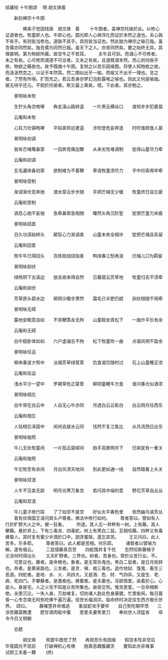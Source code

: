 续藏经   十牛图颂
　明 胡文焕着
　　 

　　新刻禅宗十牛图

　　　　佛弟子觉因钱唐　胡文焕　着
　　十牛图者。盖禅宗托喻於此。以修心证道者也。牧童即人也。牛即心也。圆光即人心俱浑化而证於本然之道也。夫心孰不有乎。有则皆当修也。道孰不具乎。具则皆当证也。然此独为禅宗之喻已哉。虽吾儒亦同然矣。独吾儒为同然已哉。虽天下之人。亦皆同然矣。要之始终无异。其理甚明。第为物欲所蔽。故甘牛之不若耳。
　　夫牛且可驯。而谓心不可修者。未之有矣。心可修而谓道不可证者。又未之有矣。且道既谓本然。而心则何俟乎修。物欲之蔽故也。故予既摘十牛图。复附之以苦乐因缘图。将使人知物欲之故。而汲汲然克之。以证乎本然耳。然二图似出乎一喻。而喻又不出乎一理也。览之者。了然有所得。扩而充之。若云吾身亦梦幻泡影露电之喻也。则此又何是喻哉。彼无待乎还元。不假於托喻者。斯又最上乘矣。噫。下此者。其亦勉之。

　　普明咏未牧

　　生狞头角恣咆哮　　犇走溪山路转遥　　一片黑云横谷口　　谁知步步犯嘉苗

　　云庵和未牧

　　心狂力壮镇咆哮　　平贴家邦远更遥　　涉险登危妄奔逐　　时时谁顾食人苗

　　普明咏初调

　　我有芒绳蓦鼻穿　　一回奔竞痛加鞭　　从来劣性难调制　　犹得山童尽力牵

　　云庵和初调

　　玄毛遍体鼻初穿　　欲制难为不着鞭　　寄语牧童须尽力　　乎中纼索再牢牵

　　普明咏受制

　　渐调渐伏息奔驰　　渡水穿云步步随　　手把芒绳无少缓　　牧童终日自忘疲

　　云庵和受制

　　调息心驰不妄驰　　急牵鼻索急相随　　皤然头角沉阶堑　　犹恨芒童力未疲

　　普明咏回首

　　日久功深始转头　　颠狂心力渐调柔　　山童未肯全相许　　犹把芒绳且系留

　　云庵和回首

　　牧牛牛已得回头　　百炼刚成绕指柔　　鸭绿春江愁再浪　　烂绳儿□为羁留

　　普明咏驯伏

　　绿杨阴下古溪边　　放去收来得自然　　日暮碧云芳草地　　牧童归去不须牵

　　云庵和驯伏

　　芳草原头碧水边　　柳阴沙暖步萧然　　霜毛已半肥仍腻　　驯伏相随不用牵

　　普明咏无碍

　　露地安眠意自如　　不劳鞭策永无拘　　山童稳坐青松下　　一曲升平乐有余

　　云庵和无碍

　　白牛稳卧体如如　　六户虚凝总不拘　　松下牧童吹一曲　　点谐风明不盈余

　　普明咏任运

　　柳岸春波夕照中　　淡烟芳草绿茸茸　　饥食渴饮随时过　　石上山童睡正浓

　　云庵和任运

　　浅水平沙一望中　　罗裙草色正蒙茸　　柳阴童睡牛方食　　谁问春光似酒浓

　　普明咏相忘

　　白牛常在白云中　　人自无心牛亦同　　月透白云云影白　　白云明月任西东

　　云庵和相忘

　　人牯相忘泽国中　　闲闲去就水云同　　恬然不复江鱼比　　从月流西日出东

　　普明咏独照

　　牛儿无处牧童闲　　一片孤云碧嶂间　　拍手高歌明月下　　归来犹有一重关

　　云庵和独照

　　牛忘牧笠有余闲　　月白风清天地间　　到此更如通一线　　自然踏看上头关

　　普明咏双泯

　　人牛不见杳无踪　　明月光寒万象空　　若问其中端的意　　野花芳草自丛丛

　　云庵和双泯

　　牛儿童子绝行踪　　了了如空不是空　　好似太平春色里　　依然幽鸟语芳丛
　　昔有优填国王请问宾头卢尊者。佛法中修行如何。
　　尊者答曰。譬如有人行於旷野大火之中。被一狂象。
　　所逐。其人见一井畔有一树。上有藤。其人攀藤。悬於井上。下有三毒龙．四毒蛇。树上有黑白二鼠。互相咬藤。四畔又有毒蜂螫人。其时复有蜜少许滴於口中。因贪蜜故。遂忘其苦。
　　王又问曰。此人苦多。乐多耶。
　　尊者答曰。此人都是苦相。何乐耶。
　　诸智者以譬喻为解。遂有偈云。
　　二鼠侵藤真百苦　　四蛇围井复千忧　　忽然咬断藤根子　　沦没何时得出头
　　又夫旷野者。三界也。树者。苦身也。常於众苦行业。不。
　　可思议也。藤者。是命根也。象者。是无常杀鬼也。黑白二鼠者。是日月宛转也。井者。是黄泉路也。三龙者。是贪．嗔．痴三毒也。造作地狱．饿鬼．畜生三恶道。四蛇者。是地．水．火．风四大。又是酒．色．财．气四非。又是生．老．病．死四门。手攀藤者。是愚痴也。蜂蜜者。是夫妻也。淫欲情爱。染着於心。心是火。身是宅。人之火宅不知是众苦所集也。昼夜交煎。惟贪恩爱。一旦命根断绝。永堕沉沦。一失人身。万劫难复。切劝诸人趂此色身康徤。忙里偷闲。每日晨昏一心专念南无阿弥陀佛千遍万遍。现世长福消灾。临命终时决定往生西方极乐世界。　颂曰。
　　藤摧堕井命难逃　　象鼠蛇攻手要牢　　自己弥陀期早悟　　三涂苦趣莫教遭　　肥甘酒肉砒中蜜　　恩爱夫妻笑里刀　　奉劝世人须猛省　　毋令今日又明朝

　　总题

　　　　胡文焕
　　观罢牛图觉了然　　再观苦乐有因缘　　假饶本性非空后　　毕竟圆光不现前　　打破禅机心有佛　　脱离恶趣腹藏天　　要知此亦非难事　　试把工夫着一鞭
　　(终)

